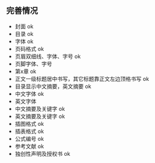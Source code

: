 ## 完善情况

* 封面 ok
* 目录 ok
* 字体 ok
* 页码格式 ok 
* 页眉双细线、字体、字号 ok
* 页脚字体、字号 
* 第x章 ok
* 正文一级标题居中书写，其它标题靠正文左边顶格书写 ok
* 目录显示中文摘要，英文摘要 ok
* 中文字体 ok
* 英文字体
* 中文摘要及关键字 ok
* 英文摘要及关键字 ok
* 插图格式 ok
* 插表格式 ok
* 公式编号 ok
* 参考文献 ok
* 独创性声明及授权书 ok
